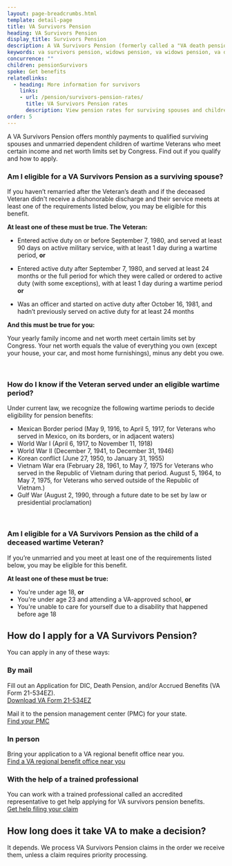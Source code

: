 ```yaml
---
layout: page-breadcrumbs.html
template: detail-page
title: VA Survivors Pension
heading: VA Survivors Pension
display_title: Survivors Pension
description: A VA Survivors Pension (formerly called a "VA death pension" and sometimes called a "VA widows pension") offers monthly payments to qualified survivors of wartime Veterans. Find out if you're eligible and how to apply.
keywords: va survivors pension, widows pension, va widows pension, va death pension
concurrence: ""
children: pensionSurvivors
spoke: Get benefits
relatedlinks:
  - heading: More information for survivors
    links:
    - url: /pension/survivors-pension-rates/
      title: VA Survivors Pension rates
      description: View pension rates for surviving spouses and children.
order: 5
---
```


<div class="va-introtext">

A VA Survivors Pension offers monthly payments to qualified surviving spouses and unmarried dependent children of wartime Veterans who meet certain income and net worth limits set by Congress. Find out if you qualify and how to apply. 


</div>

<div class="feature" markdown=“1”>

### Am I eligible for a VA Survivors Pension as a surviving spouse?

If you haven’t remarried after the Veteran’s death and if the deceased Veteran didn't receive a dishonorable discharge and their service meets at least one of the requirements listed below, you may be eligible for this benefit.

**At least one of these must be true. The Veteran:**

- Entered active duty on or before September 7, 1980, and served at least 90 days on active military service, with at least 1 day during a wartime period, **or**

- Entered active duty after September 7, 1980, and served at least 24 months or the full period for which they were called or ordered to active duty (with some exceptions), with at least 1 day during a wartime period **or**

- Was an officer and started on active duty after October 16, 1981, and hadn’t previously served on active duty for at least 24 months

**And this must be true for you:**

Your yearly family income and net worth meet certain limits set by Congress. Your net worth equals the value of everything you own (except your house, your car, and most home furnishings), minus any debt you owe.

<br>

### How do I know if the Veteran served under an eligible wartime period?
Under current law, we recognize the following wartime periods to decide eligibility for pension benefits:

- Mexican Border period (May 9, 1916, to April 5, 1917, for Veterans who served in Mexico, on its borders, or in adjacent waters)
- World War I (April 6, 1917, to November 11, 1918)
- World War II (December 7, 1941, to December 31, 1946)
- Korean conflict (June 27, 1950, to January 31, 1955)
- Vietnam War era (February 28, 1961, to May 7, 1975 for Veterans who served in the Republic of Vietnam during that period. August 5, 1964, to May 7, 1975, for Veterans who served outside of the Republic of Vietnam.)
- Gulf War (August 2, 1990, through a future date to be set by law or presidential proclamation)

<br>

### Am I eligible for a VA Survivors Pension as the child of a deceased wartime Veteran?

If you’re unmarried and you meet at least one of the requirements listed below, you may be eligible for this benefit.

**At least one of these must be true:**

- You're under age 18, **or**
- You're under age 23 and attending a VA-approved school, **or**
- You're unable to care for yourself due to a disability that happened before age 18

</div>

## How do I apply for a VA Survivors Pension?

You can apply in any of these ways:

### By mail

Fill out an Application for DIC, Death Pension, and/or Accrued Benefits (VA Form 21-534EZ). <br>
[Download VA Form 21-534EZ](https://www.vba.va.gov/pubs/forms/VBA-21P-534EZ-ARE.pdf)

Mail it to the pension management center (PMC) for your state. <br>
[Find your PMC](/pension/pension-management-centers/)

### In person

Bring your application to a VA regional benefit office near you. <br>
[Find a VA regional benefit office near you](/find-locations/?facilityType=benefits)

### With the help of a trained professional

You can work with a trained professional called an accredited representative to get help applying for VA survivors pension benefits. <br>
[Get help filing your claim](/disability/get-help-filing-claim/)

## How long does it take VA to make a decision?

It depends. We process VA Survivors Pension claims in the order we receive them, unless a claim requires priority processing.
